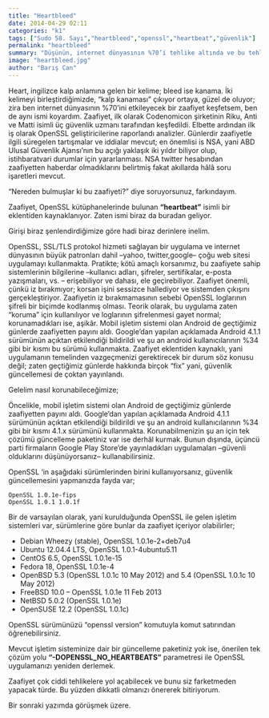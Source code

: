 ```yaml
---
title: "Heartbleed"
date: 2014-04-29 02:11
categories: "k1"
tags: ["Sudo 58. Sayı","heartbleed","openssl","heartbeat","güvenlik"]
permalink: "heartbleed"
summary: "Düşünün, internet dünyasının %70’i tehlike altında ve bu tehlike aracılığı ile korsanlar parolalarınız ile hesaplarınızda cirit atıyorlar. Garip, değil mi?"
image: "heartbleed.jpg"
author: "Barış Can"
---
```


Heart, ingilizce kalp anlamına gelen bir kelime; bleed ise kanama. İki kelimeyi birleştirdiğimizde, “kalp kanaması” çıkıyor ortaya, güzel de oluyor; zira ben internet dünyasının %70’ini etkileyecek bir zaafiyet keşfetsem, ben de aynı ismi koyardım.  Zaafiyet, ilk olarak Codenomicon şirketinin Riku, Anti ve Matti isimli üç güvenlik uzmanı tarafından keşfedildi. Elbette ardından ilk iş olarak OpenSSL geliştiricilerine raporlandı analizler. Günlerdir zaafiyetle ilgili süregelen tartışmalar ve iddialar mevcut; en önemlisi is NSA, yani ABD Ulusal Güvenlik Ajansı’nın bu açığı yaklaşık iki yıldır biliyor olup, istihbaratvari durumlar için yararlanması. NSA twitter hesabından zaafiyetten haberdar olmadıklarını belirtmiş fakat akıllarda hâlâ soru işaretleri mevcut.

“Nereden bulmuşlar ki bu zaafiyeti?” diye soruyorsunuz, farkındayım.

Zaafiyet, OpenSSL kütüphanelerinde bulunan **“heartbeat”** isimli bir eklentiden kaynaklanıyor. Zaten ismi biraz da buradan geliyor.

Girişi biraz şenlendirdiğimize göre hadi biraz derinlere inelim.

OpenSSL, SSL/TLS protokol hizmeti sağlayan bir uygulama ve internet dünyasının büyük patronları dahil –yahoo, twitter,google– çoğu web sitesi uygulamayı kullanmakta. Pratikte; kötü amaçlı korsanımız, bu zaafiyete sahip sistemlerinin bilgilerine –kullanıcı adları, şifreler, sertifikalar, e-posta yazışmaları, vs. – erişebiliyor ve dahası, ele geçirebiliyor. Zaafiyet önemli, çünkü iz bırakmıyor; korsan işini sessizce hallediyor ve sistemden çıkışını gerçekleştiriyor. Zaafiyetin iz bırakmamasının sebebi OpenSSL loglarının şifreli bir biçimde kodlanmış olması. Teorik olarak, bu uygulama zaten “koruma” için kullanılıyor ve loglarının şifrelenmesi gayet normal; korunamadıkları ise, aşikâr. Mobil işletim sistemi olan Android de geçtiğimiz günlerde zaafiyetten payını aldı. Google’dan yapılan açıklamada Android 4.1.1 sürümünün açıktan etkilendiği bildirildi ve şu an android kullanıcılarının %34 gibi bir kısmı bu sürümü kullanmakta. Zaafiyet eklentiden kaynaklı, yani uygulamanın temelinden vazgeçmenizi gerektirecek bir durum söz konusu değil; zaten geçtiğimiz günlerde hakkında birçok “fix” yani, güvenlik güncellemesi de çoktan yayınlandı.

Gelelim nasıl korunabileceğimize;

Öncelikle, mobil işletim sistemi olan Android de geçtiğimiz günlerde zaafiyetten payını aldı. Google’dan yapılan açıklamada Android 4.1.1 sürümünün açıktan etkilendiği bildirildi ve şu an android kullanıcılarının %34 gibi bir kısmı 4.1.x sürümünü kullanmakta. Korunabilmenizin şu an için tek çözümü güncelleme paketiniz var ise derhâl kurmak. Bunun dışında, üçüncü parti firmaların Google Play Store’de yayınladıkları uygulamaları –güvenli olduklarını düşünüyorsanız– kullanabilirsiniz.

OpenSSL ‘in aşağıdaki sürümlerinden birini kullanıyorsanız, güvenlik güncellemesini yapmanızda fayda var;

```
OpenSSL 1.0.1e-fips
OpenSSL 1.0.1 1.0.1f
```

Bir de varsayılan olarak, yani kurulduğunda OpenSSL ile gelen işletim sistemleri var, sürümlerine göre bunlar da zaafiyet içeriyor olabilirler;

 - Debian Wheezy (stable), OpenSSL 1.0.1e-2+deb7u4
 - Ubuntu 12.04.4 LTS, OpenSSL 1.0.1-4ubuntu5.11
 - CentOS 6.5, OpenSSL 1.0.1e-15
 - Fedora 18, OpenSSL 1.0.1e-4
 - OpenBSD 5.3 (OpenSSL 1.0.1c 10 May 2012) and 5.4 (OpenSSL 1.0.1c 10
   May 2012)
 - FreeBSD 10.0 – OpenSSL 1.0.1e 11 Feb 2013
 - NetBSD 5.0.2 (OpenSSL 1.0.1e)
 - OpenSUSE 12.2 (OpenSSL 1.0.1c)

OpenSSL sürümünüzü “openssl version” komutuyla komut satırından öğrenebilirsiniz.

Mevcut işletim sisteminize dair bir güncelleme paketiniz yok ise, önerilen tek çözüm yolu **“-DOPENSSL_NO_HEARTBEATS”** parametresi ile OpenSSL uygulamanızı yeniden derlemek.

Zaafiyet çok ciddi tehlikelere yol açabilecek ve bunu siz farketmeden yapacak türde. Bu yüzden dikkatli olmanızı önererek bitiriyorum.

Bir sonraki yazımda görüşmek üzere.
